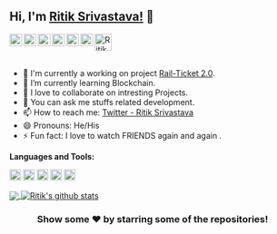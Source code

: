 ## Hi, I'm [Ritik Srivastava!](https://alexanderritik.github.io/Portfolio/) 👋

<!-- <p align="left"> <img src="https://komarev.com/ghpvc/?username=alexanderritik&label=Views&color=blue&style=plastic" alt="alexanderritik" /> </p> -->

<a href="https://twitter.com/alexanderitik">
  <img align="left" alt="Ritik's Twitter" width="22px" src="https://cdn.jsdelivr.net/npm/simple-icons@v3/icons/twitter.svg" />
</a>
<a href="https://www.linkedin.com/in/ritik-srivastava-9b6964182/">
  <img align="left" alt="Ritik's Linkdein" width="22px" src="https://cdn.jsdelivr.net/npm/simple-icons@v3/icons/linkedin.svg" />
</a>
<a href="https://github.com/alexanderritik">
  <img align="left" alt="Ritik's Github" width="22px" src="https://cdn.jsdelivr.net/npm/simple-icons@v3/icons/github.svg" />
</a>
<!-- <a href="https://t.me/imthepk">
  <img align="left" alt="Ritik's Telegram" width="22px" src="https://cdn.jsdelivr.net/npm/simple-icons@v3/icons/telegram.svg" />
</a> -->
<a href="https://www.instagram.com/alexanderritik/">
  <img align="left" alt="Ritik's Instagram" width="22px" src="https://cdn.jsdelivr.net/npm/simple-icons@v3/icons/instagram.svg" />
</a>
<a href="https://www.facebook.com/profile.php?id=100006362525816">
  <img align="left" alt="Ritik's Facebook" width="22px" src="https://cdn.jsdelivr.net/npm/simple-icons@v3/icons/facebook.svg" />
</a>
<a href="https://www.youtube.com/channel/UC1HnmhGWgaIGJG2zqB_HUdA">
  <img align="left" alt="Ritik's Youtube" width="22px" src="https://cdn.jsdelivr.net/npm/simple-icons@v3/icons/youtube.svg" />
</a>
<a href="https://dev.to/alexanderritik">
  <img src="https://d2fltix0v2e0sb.cloudfront.net/dev-badge.svg" alt="Ritik Srivastava's DEV Profile" height="30" width="30">
</a>
<br/>
<br/>



- 🔭 I'm currently a working on project [Rail-Ticket 2.0](#).
- 🌱 I’m currently learning Blockchain.
- 👯 I love to collaborate on intresting Projects.
- 💬 You can ask me stuffs related development.
- 📫 How to reach me: [Twitter - Ritik Srivastava](https://twitter.com/Ritik__1999)
- 😄 Pronouns: He/His
- ⚡ Fun fact: I love to watch FRIENDS again and again .
<!-- 
[![Twitter: imthepk](https://img.shields.io/twitter/follow/imthepk?style=social)](https://twitter.com/imthepk)
[![Linkedin: imthepk](https://img.shields.io/badge/-imthepk-blue?style=flat-square&logo=Linkedin&logoColor=white&link=https://www.linkedin.com/in/imthepk/)](https://www.linkedin.com/in/imthepk/)
[![GitHub iampawan](https://img.shields.io/github/followers/iampawan?label=follow&style=social)](https://github.com/alexanderritik)
[![website](https://img.shields.io/badge/PortfolioWebsite-Ritik.Srivastava-2648ff?style=flat-square&logo=google-chrome)](https://github.com/alexanderritik/Portfolio)
 -->

**Languages and Tools:**  

<code><img height="20" src="https://img.icons8.com/color/48/000000/nodejs.png"></code>
<code><img height="20" src="https://img.icons8.com/metro/52/000000/js.png"></code>
<code><img height="20" src="https://img.icons8.com/fluent/48/000000/swift.png"></code>
<code><img height="20" src="https://img.icons8.com/metro/26/000000/php.png"></code>
<code><img height="20" src="https://img.icons8.com/dusk/64/000000/python.png"></code>


<a href="https://github.com/alexanderritik">
  <img align="center" src="https://github-readme-stats.vercel.app/api/top-langs/?username=alexanderritik&theme=dark&hide_langs_below=1" />
</a>
<a href="https://github.com/alexanderritik">
 <img align="center" src="https://github-readme-stats.vercel.app/api?username=alexanderritik&show_icons=true&theme=dark&line_height=27" alt="Ritik's github stats"/>
</a>


<div align="center">

### Show some ❤️ by starring some of the repositories!

</div>

